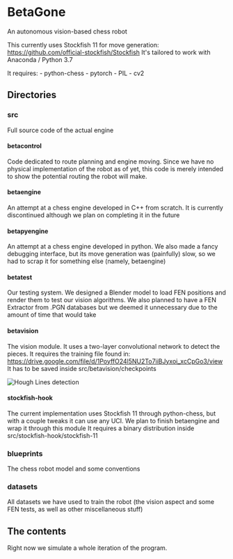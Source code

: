 # BetaGone
An autonomous vision-based chess robot

This currently uses Stockfish 11 for move generation: https://github.com/official-stockfish/Stockfish
It's tailored to work with Anaconda / Python 3.7

It requires:
	- python-chess
	- pytorch
	- PIL
	- cv2

## Directories

### src
Full source code of the actual engine

#### betacontrol
Code dedicated to route planning and engine moving. Since we have no physical implementation
of the robot as of yet, this code is merely intended to show the potential routing
the robot will make.

#### betaengine
An attempt at a chess engine developed in C++ from scratch. It is currently discontinued
although we plan on completing it in the future

#### betapyengine
An attempt at a chess engine developed in python. We also made a fancy debugging
interface, but its move generation was (painfully) slow, so we had to scrap it for 
something else (namely, betaengine)

#### betatest
Our testing system. We designed a Blender model to load FEN positions and render them
to test our vision algorithms. We also planned to have a FEN Extractor from .PGN databases
but we deemed it unnecessary due to the amount of time that would take

#### betavision
The vision module. It uses a two-layer convolutional network to detect the pieces.
It requires the training file found in:
https://drive.google.com/file/d/1PoyffO24l5NU2To7iiBJyxoi_xcCpGo3/view
It has to be saved inside src/betavision/checkpoints

![Hough Lines detection](/src/betavision/lines_board.gif)

#### stockfish-hook
The current implementation uses Stockfish 11 through python-chess, but with a couple
tweaks it can use any UCI. We plan to finish betaengine and wrap it through this module
It requires a binary distribution inside src/stockfish-hook/stockfish-11

### blueprints
The chess robot model and some conventions

### datasets
All datasets we have used to train the robot (the vision aspect and some FEN tests,
as well as other miscellaneous stuff)

## The contents

Right now we simulate a whole iteration of the program. 
